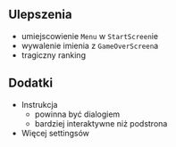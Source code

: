 ## Ulepszenia

-   umiejscowienie `Menu` w `StartScreen`ie
-   wywalenie imienia z `GameOverScreen`a
-   tragiczny ranking

## Dodatki

-   Instrukcja
    -   powinna być dialogiem
    -   bardziej interaktywne niż podstrona
-   Więcej settingsów
